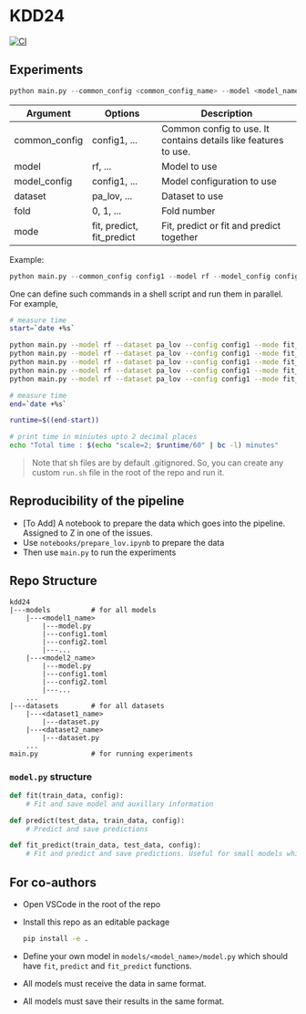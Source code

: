 # KDD24

[![CI](https://github.com/patel-zeel/kdd24/actions/workflows/CI.yml/badge.svg)](https://github.com/patel-zeel/kdd24/actions/workflows/CI.yml)

## Experiments
 
```py
python main.py --common_config <common_config_name> --model <model_name> --model_config <config_name> --dataset <dataset_name> --fold <fold_number> --mode <mode>
```

| Argument | Options | Description |
| --- | --- | --- |
| common_config | config1, ... | Common config to use. It contains details like features to use.|
| model | rf, ... | Model to use |
| model_config | config1, ... | Model configuration to use |
| dataset | pa_lov, ... | Dataset to use |
| fold | 0, 1, ... | Fold number |
| mode | fit, predict, fit_predict | Fit, predict or fit and predict together |


Example:

```py
python main.py --common_config config1 --model rf --model_config config1 --dataset pa_lov --fold 0 --mode fit_predict
```

One can define such commands in a shell script and run them in parallel. For example,

```sh
# measure time
start=`date +%s`

python main.py --model rf --dataset pa_lov --config config1 --mode fit_predict --fold 0
python main.py --model rf --dataset pa_lov --config config1 --mode fit_predict --fold 1
python main.py --model rf --dataset pa_lov --config config1 --mode fit_predict --fold 2
python main.py --model rf --dataset pa_lov --config config1 --mode fit_predict --fold 3
python main.py --model rf --dataset pa_lov --config config1 --mode fit_predict --fold 4

# measure time
end=`date +%s`

runtime=$((end-start))

# print time in miniutes upto 2 decimal places
echo "Total time : $(echo "scale=2; $runtime/60" | bc -l) minutes"
```

> Note that sh files are by default .gitignored. So, you can create any custom `run.sh` file in the root of the repo and run it.

## Reproducibility of the pipeline

- [To Add] A notebook to prepare the data which goes into the pipeline. Assigned to Z in one of the issues.
- Use `notebooks/prepare_lov.ipynb` to prepare the data
- Then use `main.py` to run the experiments


## Repo Structure

```
kdd24
|---models          # for all models
    |---<model1_name>
        |---model.py
        |---config1.toml
        |---config2.toml
        |---...
    |---<model2_name>
        |---model.py
        |---config1.toml
        |---config2.toml
        |---...
    ...
|---datasets        # for all datasets
    |---<dataset1_name>
        |---dataset.py
    |---<dataset2_name>
        |---dataset.py
    ...
main.py             # for running experiments
```

### `model.py` structure

```py
def fit(train_data, config):
    # Fit and save model and auxillary information

def predict(test_data, train_data, config):
    # Predict and save predictions

def fit_predict(train_data, test_data, config):
    # Fit and predict and save predictions. Useful for small models whis do not take much time to fit. For other models, one can use fit and predict separately.
```

## For co-authors

* Open VSCode in the root of the repo
* Install this repo as an editable package
    ```sh
    pip install -e .
    ```
* Define your own model in `models/<model_name>/model.py` which should have `fit`, `predict` and `fit_predict` functions.

* All models must receive the data in same format.
* All models must save their results in the same format.